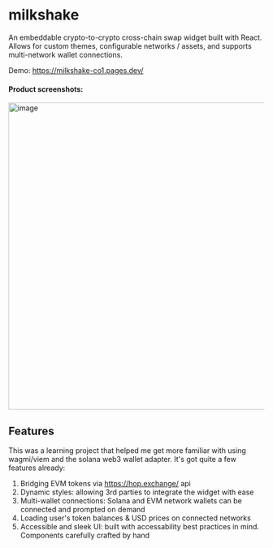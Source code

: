 # milkshake
An embeddable crypto-to-crypto cross-chain swap widget built with React. Allows for custom themes, configurable networks / assets, and supports multi-network wallet connections.

Demo: https://milkshake-co1.pages.dev/

#### Product screenshots:
<img width="605" alt="image" src="https://github.com/user-attachments/assets/162e0ab3-d87d-4238-8983-3d93d89d8425">

## Features

This was a learning project that helped me get more familiar with using wagmi/viem and the solana web3 wallet adapter. It's got quite a few features already:
1. Bridging EVM tokens via https://hop.exchange/ api
2. Dynamic styles: allowing 3rd parties to integrate the widget with ease
3. Multi-wallet connections: Solana and EVM network wallets can be connected and prompted on demand
4. Loading user's token balances & USD prices on connected networks
5. Accessible and sleek UI: built with accessability best practices in mind. Components carefully crafted by hand
